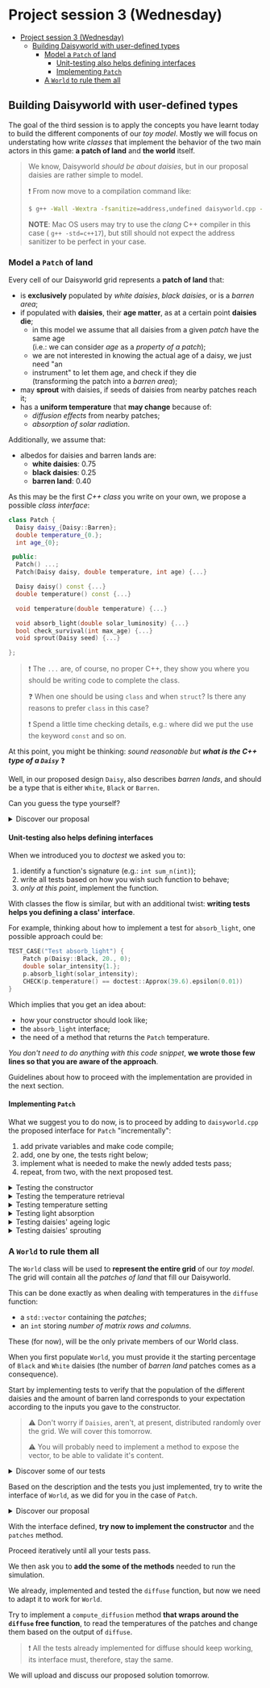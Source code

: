 # Project session 3 (Wednesday)

- [Project session 3 (Wednesday)](#project-session-3-wednesday)
  - [Building Daisyworld with user-defined types](#building-daisyworld-with-user-defined-types)
    - [Model a `Patch` of land](#model-a-patch-of-land)
      - [Unit-testing also helps defining interfaces](#unit-testing-also-helps-defining-interfaces)
      - [Implementing `Patch`](#implementing-patch)
    - [A `World` to rule them all](#a-world-to-rule-them-all)

## Building Daisyworld with user-defined types

The goal of the third session is to apply the concepts you have learnt today
to build the different components of our _toy model_.
Mostly we will focus on understating how write _classes_ that implement the
behavior of the two main actors in this game: **a patch of land** and **the
world** itself.

> We know, Daisyworld _should be about daisies_, but in our proposal daisies
> are rather simple to model.
>
> :exclamation: From now move to a compilation command like:
>
> ```bash
> $ g++ -Wall -Wextra -fsanitize=address,undefined daisyworld.cpp -o daisyworld
> ```
>
> **NOTE**: Mac OS users may try to use the _clang_ C++ compiler in this case (
> `g++ -std=c++17`), but still should not expect the address sanitizer to be
> perfect in your case.

### Model a `Patch` of land

Every cell of our Daisyworld grid represents a **patch of land** that:

- is **exclusively** populated by _white daisies_, _black daisies_, or is a
  _barren area_;
- if populated with **daisies**, their **age matter**, as at a certain point
  **daisies die**;
  - in this model we assume that all daisies from  a given _patch_ have the
    same age  
    (i.e.: we can consider _age_ as a _property of a patch_);
  - we are not interested in knowing the actual age of a daisy, we just need "an
  - instrument" to let them age, and check if they die  
    (transforming the patch into a _barren area_);
- may **sprout** with daisies, if seeds of daisies from nearby patches reach it;
- has a **uniform temperature** that **may change** because of:
  - _diffusion effects_ from nearby patches;
  - _absorption of solar radiation_.

Additionally, we assume that:

- albedos for daisies and barren lands are:
  - **white daisies**: 0.75
  - **black daisies**: 0.25
  - **barren land**: 0.40

As this may be the first _C++ class_ you write on your own, we propose a
possible _class interface_:

```c++
class Patch {
  Daisy daisy_{Daisy::Barren};
  double temperature_{0.};
  int age_{0};

 public:
  Patch() ...;
  Patch(Daisy daisy, double temperature, int age) {...}

  Daisy daisy() const {...}
  double temperature() const {...}

  void temperature(double temperature) {...}

  void absorb_light(double solar_luminosity) {...}
  bool check_survival(int max_age) {...}
  void sprout(Daisy seed) {...}

};
```

> :exclamation: The `...` are, of course, no proper C++, they show you where you
> should be writing code to complete the class.
>
> :question: When one should be using `class` and when `struct`? Is there any
> reasons to prefer `class` in this case?
>
> :exclamation: Spend a little time checking details, e.g.: where did we put the
> use the keyword `const` and so on.

At this point, you might be thinking: _sound reasonable but **what is the C++
type of a `Daisy`**_ :question:

Well, in our proposed design `Daisy`, also describes _barren lands_, and should
be a type that is either `White`, `Black` or `Barren`.

Can you guess the type yourself?

<details><summary>Discover our proposal</summary>

We have used an `enum class`:

```c++
enum class Daisy { Black, White, Barren };
```

</details>

#### Unit-testing also helps defining interfaces

When we introduced you to _doctest_ we asked you to:

1. identify a function's signature (e.g.: `int sum_n(int)`);
2. write all tests based on how you wish such function to behave;
3. _only at this point_, implement the function.

With classes the flow is similar, but with an additional twist: **writing tests
helps you defining a class' interface**.

For example, thinking about how to implement a test for `absorb_light`, one
possible approach could be:

```c++
TEST_CASE("Test absorb_light") {
    Patch p(Daisy::Black, 20., 0);
    double solar_intensity{1.};
    p.absorb_light(solar_intensity);
    CHECK(p.temperature() == doctest::Approx(39.6).epsilon(0.01))
}
```

Which implies that you get an idea about:

- how your constructor should look like;
- the `absorb_light` interface;
- the need of a method that returns the `Patch` temperature.

_You don't need to do anything with this code snippet_, **we wrote those few
lines so that you are aware of the approach**.

Guidelines about how to proceed with the implementation are provided in the next
section.

#### Implementing `Patch`

What we suggest you to do now, is to proceed by adding to `daisyworld.cpp` the
proposed interface for `Patch` "incrementally":

1. add private variables and make code compile;
2. add, one by one, the tests right below;
3. implement what is needed to make the newly added tests pass;
4. repeat, from two, with the next proposed test.

<details><summary>Testing the constructor</summary>

```c++
TEST_CASE("Test patches") {
  Patch p0(Daisy::Barren, 0., 0);
  Patch p1(Daisy::White, 0., 0);
  Patch p2(Daisy::Black, 20., 25);

  CHECK(p0.daisy() == Daisy::Barren);
  CHECK(p1.daisy() == Daisy::White);
  CHECK(p2.daisy() == Daisy::Black);
  CHECK_THROWS(Patch{Daisy::Barren, 0., -1});
}
```

> You can look at
> [this page](https://github.com/doctest/doctest/blob/master/doc/markdown/assertions.md#exceptions)
> to learn more about `CHECK_THROWS`.

</details>

<details><summary>Testing the temperature retrieval</summary>

> :exclamation: Add the `SUBCASE` within the main `TEST_CASE`.
> You can look at
> [this page](https://github.com/doctest/doctest/blob/master/doc/markdown/tutorial.md#test-cases-and-subcases)
> to learn more about `SUBCASE`.

```c++
  SUBCASE("Testing temperature retrieval") {
    CHECK(p0.temperature() == doctest::Approx(0.));
    CHECK(p1.temperature() == doctest::Approx(0.));
    CHECK(p2.temperature() == doctest::Approx(20.));
  }
```

</details>

<details><summary>Testing temperature setting</summary>

Writing this test is **left to you**!

</details>

<details><summary>Testing light absorption</summary>

> **NOTE**: let's agree that, in our simple model, the temperature after
> absorption is $T_{after} = (T_{before} + \Delta T_{from-heating}) / 2$;

```c++
  SUBCASE("Testing temperature") {
    p1.absorb_light(1.);
    CHECK(p1.temperature() == doctest::Approx(-9.9).epsilon(0.01));
    p2.absorb_light(1.);
    CHECK(p2.temperature() == doctest::Approx(39.6).epsilon(0.01));
  }
```

</details>

<details><summary>Testing daisies' ageing logic</summary>

> **NOTE**: daises die when their age is higher than **max_age**;
>
> **NOTE**: despite the name, let's agree that `check_survival` also takes care
> of ageing daisies by increasing `age_` by `1` **before** checking for
> survival.
>
> **NOTE**: let's agree that for _barren lands_ check_survival should return
> `false`;

```c++
  SUBCASE("Testing age") {
    int max_age = 25;
    CHECK(p0.check_survival(max_age) == false);
    CHECK(p1.check_survival(max_age) == true);
    CHECK(p2.check_survival(max_age) == false);
    CHECK(p2.daisy() == Daisy::Barren);
  }
```

</details>

<details><summary>Testing daisies' sprouting</summary>

This is also **left to you**.

> **NOTE**: remember to reset `age_` within this method.

</details>

### A `World` to rule them all

The `World` class will be used to **represent the entire grid** of our
_toy model_. The grid will contain all the _patches of land_ that fill
our Daisyworld.

This can be done exactly as when dealing with temperatures in the `diffuse`
function:

- a `std::vector` containing the _patches_;
- an `int` storing _number of matrix rows and columns_.

These (for now), will be the only private members of our World class.

When you first populate `World`, you must provide it the starting percentage
of `Black` and `White` daisies (the number of _barren land_ patches comes as a
consequence).

Start by implementing tests to verify that the population of the different
daisies and the amount of barren land corresponds to your expectation according
to the inputs you gave to the constructor.

> :warning: Don't worry if `Daisies`, aren't, at present, distributed randomly
> over the grid. We will cover this tomorrow.
>
> :warning: You will probably need to implement a method to expose the vector,
> to be able to validate it's content.

<details><summary>Discover some of our tests</summary>

```c++
TEST_CASE("Test World") {
  World world1(4, 0.5, 0.25);
  auto patches1{world1.patches()};
  SUBCASE("Population count") {
    int count_black{0};
    int count_white{0};
    int count_barren{0};
    for (auto const& p : patches1) {
      if (p.daisy() == Daisy::Black) ++count_black;
      if (p.daisy() == Daisy::White) ++count_white;
      if (p.daisy() == Daisy::Barren) ++count_barren;
    }
    CHECK(count_black == 8);
    CHECK(count_white == 4);
    CHECK(count_barren == 4);
}
```

</details>

Based on the description and the tests you just implemented, try to write the
interface of `World`, as we did for you in the case of `Patch`.

<details><summary>Discover our proposal</summary>

```c++
 private:
  int size_;
  std::vector<Patch> patches_;

 public:
  World(int size, double start_black_perc, double start_white_perc) {...}
  std::vector<Patch> patches() const {...}
```

</details>

With the interface defined, **try now to implement the constructor** and the
`patches` method.

Proceed iteratively until all your tests pass.

We then ask you to **add the some of the methods** needed to run the simulation.

We already, implemented and tested the `diffuse` function, but now we need to
adapt it to work for `World`.

Try to implement a `compute_diffusion` method **that wraps around the `diffuse`
free function**, to read the temperatures of the patches and change them
based on the output of `diffuse`.

> :exclamation: All the tests already implemented for diffuse should keep
> working, its interface must, therefore, stay the same.

We will upload and discuss our proposed solution tomorrow.

